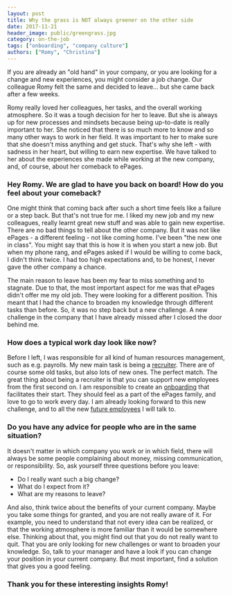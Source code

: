 ```yaml
---
layout: post
title: Why the grass is NOT always greener on the other side
date: 2017-11-21
header_image: public/greengrass.jpg
category: on-the-job
tags: ["onboarding", "company culture"]
authors: ["Romy", "Christina"]
---
```


If you are already an "old hand" in your company, or you are looking for a change and new experiences, you might consider a job change.
Our colleague Romy felt the same and decided to leave... but she came back after a few weeks.

Romy really loved her colleagues, her tasks, and the overall working atmosphere.
So it was a tough decision for her to leave.
But she is always up for new processes and mindsets because being up-to-date is really important to her.
She noticed that there is so much more to know and so many other ways to work in her field.
It was important to her to make sure that she doesn't miss anything and get stuck.
That's why she left - with sadness in her heart, but willing to earn new expertise.
We have talked to her about the experiences she made while working at the new company, and, of course, about her comeback to ePages.

### Hey Romy. We are glad to have you back on board! How do you feel about your comeback?

One might think that coming back after such a short time feels like a failure or a step back.
But that's not true for me.
I liked my new job and my new colleagues, really learnt great new stuff and was able to gain new expertise.
There are no bad things to tell about the other company.
But it was not like ePages - a different feeling - not like coming home.
I've been "the new one in class".
You might say that this is how it is when you start a new job.
But when my phone rang, and ePages asked if I would be willing to come back, I didn't think twice.
I had too high expectations and, to be honest, I never gave the other company a chance.

The main reason to leave has been my fear to miss something and to stagnate.
Due to that, the most important aspect for me was that ePages didn't offer me my old job.
They were looking for a different position.
This meant that I had the chance to broaden my knowledge through different tasks than before.
So, it was no step back but a new challenge.
A new challenge in the company that I have already missed after I closed the door behind me.

### How does a typical work day look like now?

Before I left, I was responsible for all kind of human resources management, such as e.g. payrolls.
My new main task is being a [recruiter](/blog/on-the-job/behind-the-scenes-technical-recruiting-at-epages/).
There are of course some old tasks, but also lots of new ones.
The perfect match.
The great thing about being a recruiter is that you can support new employees from the first second on.
I am responsible to create an [onboarding](/blog/on-the-job/5-steps-to-make-you-feel-comfortable-in-your-new-job/) that facilitates their start.
They should feel as a part of the ePages family, and love to go to work every day.
I am already looking forward to this new challenge, and to all the new [future employees](/devjobs/) I will talk to.

### Do you have any advice for people who are in the same situation?

It doesn't matter in which company you work or in which field, there will always be some people complaining about money, missing communication, or responsibility.
So, ask yourself three questions before you leave:
- Do I really want such a big change?
- What do I expect from it?
- What are my reasons to leave?

And also, think twice about the benefits of your current company.
Maybe you take some things for granted, and you are not really aware of it.
For example, you need to understand that not every idea can be realized, or that the working atmosphere is more familiar than it would be somewhere else.
Thinking about that, you might find out that you do not really want to quit.
That you are only looking for new challenges or want to broaden your knowledge.
So, talk to your manager and have a look if you can change your position in your current company.
But most important, find a solution that gives you a good feeling.

### Thank you for these interesting insights Romy!

